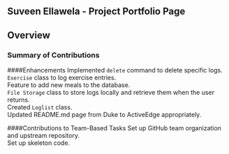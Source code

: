 ## Suveen Ellawela  - Project Portfolio Page

## Overview


### Summary of Contributions

####Enhancements Implemented
`delete` command to delete specific logs.   
`Exercise` class to log exercise entries.   
Feature to add new meals to the database.     
`File Storage` class to store logs locally and retrieve them when 
the user returns.   
Created `Loglist` class.    
Updated README.md page from Duke to ActiveEdge appropriately.

####Contributions to Team-Based Tasks
Set up GitHub team organization and upstream repository.    
Set up skeleton code.
